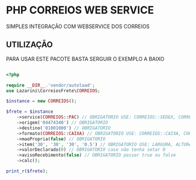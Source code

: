 # PHP CORREIOS WEB SERVICE

SIMPLES INTEGRAÇÃO COM WEBSERVICE DOS CORREIOS

## UTILIZAÇÃO

PARA USAR ESTE PACOTE BASTA SERGUIR O EXEMPLO A BAIXO

```php

<?php

require __DIR__.'vendor/autoload';
use Lazarini\CorreiosFrete\CORREIOS;

$instance = new CORREIOS();

$frete = $instance
    ->service(CORREIOS::PAC) // OBRIGATORIO USE: CORREIOS::SEDEX, CORREIOS::PAC, CORREIOS::SEDEX_10
    ->origem('04474340') // OBRIGATORIO
    ->destino('01001000') // OBRIGATORIO
    ->formato(CORREIOS::CAIXA) // OBRIGATORIO USE: CORREIOS::CAIXA, CORREIOS::ROLO, CORREIOS::ENVELOPE
    ->maoPropria(false) // OBRIGATORIO
    ->item('30', '30', '30', '0.5') // OBRIGATORIO USE: LARGURA, ALTURA, COMPRIMENTO, PESO
    ->valorDeclarado(0) // OBRIGATORIO caso não tenha setar 0
    ->avisoRecebimento(false) // OBRIGATORIO passar true ou false
    ->calc();

print_r($frete);
```
